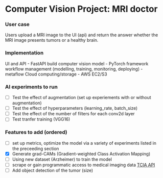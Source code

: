 # Computer Vision Project: MRI doctor

### User case
Users upload a MRI image to the UI (api) and return the answer whether the MRI image presents tumors or a healthy brain.

### Implementation
UI and API - FastAPI
build computer vision model - PyTorch framework
workflow management (modelling, training, monitoring, deploying) - metaflow
Cloud computing/storage - AWS EC2/S3


### AI experiments to run
- [ ] Test the effect of augmentation (set up experiements with or without augmentation)
- [ ] Test the effect of hyperparameters (learning_rate, batch_size)
- [ ] Test the effect of the number of filters for each conv2d layer
- [ ] Test tranfer training (VGG16)

### Features to add (ordered)
- [ ] set up metrics, optimize the model via a variety of experiments listed in the preceeding section
- [x] Generate grad-CAMs (Gradient-weighted Class Activation Mapping)
- [ ] Using new dataset (Arzheimer) to train the model
- [ ] scrape or gain programmatic access to medical imaging data [TCIA API](https://wiki.cancerimagingarchive.net/display/Public/TCIA+Programmatic+Interface+REST+API+Guides)
- [ ] Add object detection of the tumor (size)
